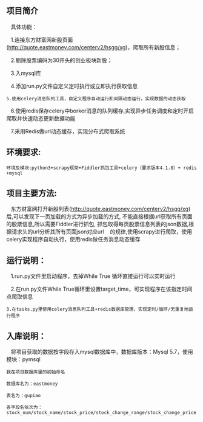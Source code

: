 ## 项目简介
    具体功能： 
    
    1.连接东方财富网新股页面(http://quote.eastmoney.com/centerv2/hsgg/xg)，爬取所有新股信息； 
    
    2.剔除股票编码为30开头的创业板块新股；
    
    3.入mysql库
    
    4.添加run.py文件自定义定时执行或立即执行获取信息 

    5.使用celery消息队列工具，自定义程序自动运行和间隔动态运行，实现数据的动态获取 

    6.使用redis保存celery中borker消息的队列缓存,实现异步任务调度和定时开启爬取并快速动态更新数据功能 
    
    7.采用Redis做url动态缓存，实现分布式爬取系统
## 环境要求:
    环境及模块:python3+scrapy框架+Fiddler抓包工具+celery（要求版本4.1.0）+ redis +mysql
## 项目主要方法:
    东方财富网打开新股列表(http://quote.eastmoney.com/centerv2/hsgg/xg) 
    后,可以发现下一页加载的方式为异步加载的方式, 
    不能直接根据url获取所有页面的股票信息,所以需要Fiddler进行抓包, 
    抓包取得每页股票信息列表的json数据,根据请求头的url分析其所有页面json对应url 
    的规律,使用scrapy进行爬取，使用celery实现程序自动执行，使用redis做任务消息动态缓存
## 运行说明： 
    1.run.py文件里启动程序，去掉While True 循环直接运行可以实时运行 
    
    2.在run.py文件While True循环里设置target_time，可实现程序在该指定时间点爬取信息 

    3.在tasks.py里使用celery消息队列工具+redis数据库管理，实现定时/循环/无重复地运行程序 

## 入库说明：
    将项目获取的数据按字段存入mysql数据库中，数据库版本：Mysql 5.7，使用模块：pymsql 
    
    我在项目数据库里的初始命名 
    
    数据库名为：eastmoney
    
    表名为：gupiao 
    
    各字段名依次为：stock_num/stock_name/stock_price/stock_change_range/stock_change_price 
